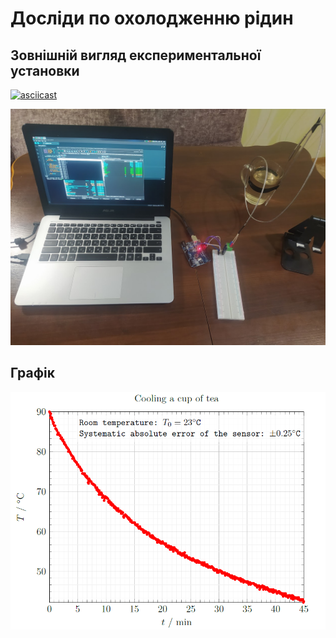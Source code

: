 # Досліди по охолодженню рідин

## Зовнішній вигляд експериментальної установки

[![asciicast](https://youtu.be/4gmJxQD29mA)](https://youtu.be/4gmJxQD29mA)


![cooling_experiment](./cooling.png)

## Графік

![cooling_experiment_plt](./plt.png)